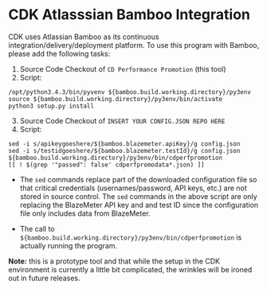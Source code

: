 # CDK Atlasssian Bamboo Integration

CDK uses Atlassian Bamboo as its continuous integration/delivery/deployment platform. To use this program with Bamboo, please add the following tasks:

1. Source Code Checkout of ```CD Performance Promotion``` (this tool)
2. Script:

  ```
  /opt/python3.4.3/bin/pyvenv ${bamboo.build.working.directory}/py3env
  source ${bamboo.build.working.directory}/py3env/bin/activate
  python3 setup.py install
  ```
3. Source Code Checkout of ```INSERT YOUR CONFIG.JSON REPO HERE```
4. Script:

  ```
  sed -i s/apikeygoeshere/${bamboo.blazemeter.apiKey}/g config.json
  sed -i s/testidgoeshere/${bamboo.blazemeter.testId}/g config.json
  ${bamboo.build.working.directory}/py3env/bin/cdperfpromotion
  [[ ! $(grep '"passed": false' cdperfpromodata*.json) ]]
  ```
  * The ```sed``` commands replace part of the downloaded configuration file so that critical credentials (usernames/password, API keys, etc.) are not stored in source control. The ```sed``` commands in the above script are only replacing the BlazeMeter API key and and test ID since the configuration file only includes data from BlazeMeter.

  * The call to ```${bamboo.build.working.directory}/py3env/bin/cdperfpromotion``` is actually running the program.

**Note:** this is a prototype tool and that while the setup in the CDK environment is currently a little bit complicated, the wrinkles will be ironed out in future releases.
